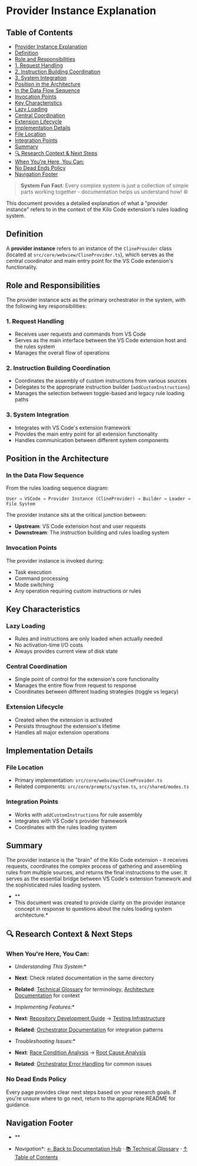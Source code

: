 # Provider Instance Explanation

## Table of Contents
- [Provider Instance Explanation](#provider-instance-explanation)
- [Definition](#definition)
- [Role and Responsibilities](#role-and-responsibilities)
- [1. Request Handling](#1-request-handling)
- [2. Instruction Building Coordination](#2-instruction-building-coordination)
- [3. System Integration](#3-system-integration)
- [Position in the Architecture](#position-in-the-architecture)
- [In the Data Flow Sequence](#in-the-data-flow-sequence)
- [Invocation Points](#invocation-points)
- [Key Characteristics](#key-characteristics)
- [Lazy Loading](#lazy-loading)
- [Central Coordination](#central-coordination)
- [Extension Lifecycle](#extension-lifecycle)
- [Implementation Details](#implementation-details)
- [File Location](#file-location)
- [Integration Points](#integration-points)
- [Summary](#summary)
- [🔍 Research Context & Next Steps](#research-context-next-steps)
- [When You're Here, You Can:](#when-youre-here-you-can)
- [No Dead Ends Policy](#no-dead-ends-policy)
- [Navigation Footer](#navigation-footer)

> **System Fun Fact**: Every complex system is just a collection of simple parts working together -
> documentation helps us understand how! ⚙️

This document provides a detailed explanation of what a "provider instance" refers to in the context
of the Kilo Code extension's rules loading system.

## Definition

A **provider instance** refers to an instance of the `ClineProvider` class (located at
`src/core/webview/ClineProvider.ts`), which serves as the central coordinator and main entry point
for the VS Code extension's functionality.

## Role and Responsibilities

The provider instance acts as the primary orchestrator in the system, with the following key
responsibilities:

### 1. Request Handling
- Receives user requests and commands from VS Code
- Serves as the main interface between the VS Code extension host and the rules system
- Manages the overall flow of operations

### 2. Instruction Building Coordination
- Coordinates the assembly of custom instructions from various sources
- Delegates to the appropriate instruction builder (`addCustomInstructions`)
- Manages the selection between toggle-based and legacy rule loading paths

### 3. System Integration
- Integrates with VS Code's extension framework
- Provides the main entry point for all extension functionality
- Handles communication between different system components

## Position in the Architecture

### In the Data Flow Sequence

From the rules loading sequence diagram:

```
User → VSCode → Provider Instance (ClineProvider) → Builder → Loader → File System
```

The provider instance sits at the critical junction between:

- **Upstream**: VS Code extension host and user requests
- **Downstream**: The instruction building and rules loading system

### Invocation Points

The provider instance is invoked during:
- Task execution
- Command processing
- Mode switching
- Any operation requiring custom instructions or rules

## Key Characteristics

### Lazy Loading
- Rules and instructions are only loaded when actually needed
- No activation-time I/O costs
- Always provides current view of disk state

### Central Coordination
- Single point of control for the extension's core functionality
- Manages the entire flow from request to response
- Coordinates between different loading strategies (toggle vs legacy)

### Extension Lifecycle
- Created when the extension is activated
- Persists throughout the extension's lifetime
- Handles all major extension operations

## Implementation Details

### File Location
- Primary implementation: `src/core/webview/ClineProvider.ts`
- Related components: `src/core/prompts/system.ts`, `src/shared/modes.ts`

### Integration Points
- Works with `addCustomInstructions` for rule assembly
- Integrates with VS Code's provider framework
- Coordinates with the rules loading system

## Summary

The provider instance is the "brain" of the Kilo Code extension - it receives requests, coordinates
the complex process of gathering and assembling rules from multiple sources, and returns the final
instructions to the user. It serves as the essential bridge between VS Code's extension framework
and the sophisticated rules loading system.
- \*\*
- This document was created to provide clarity on the provider instance concept in response to
  questions about the rules loading system architecture.\*

## 🔍 Research Context & Next Steps

### When You're Here, You Can:

- *Understanding This System:*\*

- **Next**: Check related documentation in the same directory

- **Related**: [Technical Glossary](../GLOSSARY.md) for terminology,
  [Architecture Documentation](../architecture/README.md) for context

- *Implementing Features:*\*

- **Next**: [Repository Development Guide](../architecture/GETTING_STARTED.md) →
  [Testing Infrastructure](../testing/TESTING_STRATEGY.md)

- **Related**: [Orchestrator Documentation](../orchestrator/README.md) for integration patterns

- *Troubleshooting Issues:*\*

- **Next**: [Race Condition Analysis](../architecture/README.md) →
  [Root Cause Analysis](../architecture/DUPLICATE_API_REQUESTS_ROOT_CAUSE_ANALYSIS.md)

- **Related**: [Orchestrator Error Handling](../orchestrator/ORCHESTRATOR_ERROR_HANDLING.md) for
  common issues

### No Dead Ends Policy

Every page provides clear next steps based on your research goals. If you're unsure where to go
next, return to the appropriate README for guidance.

## Navigation Footer
- \*\*

- *Navigation*\*: [← Back to Documentation Hub](../README.md) ·
  [📚 Technical Glossary](../GLOSSARY.md) · [↑ Table of Contents](#-research-context--next-steps)
